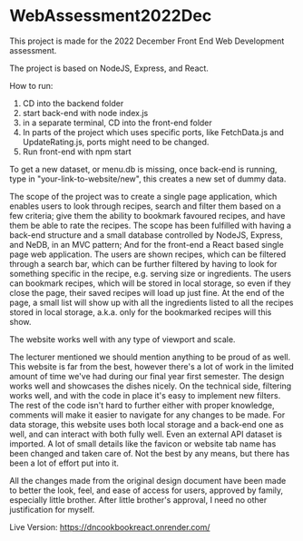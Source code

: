 # WebAssessment2022Dec

This project is made for the 2022 December Front End Web Development assessment. 

The project is based on NodeJS, Express, and React. 

How to run: 
1. CD into the backend folder
2. start back-end with node index.js
3. in a separate terminal, CD into the front-end folder
4. In parts of the project which uses specific ports, like FetchData.js and UpdateRating.js, ports might need to be changed.
5. Run front-end with npm start

To get a new dataset, or menu.db is missing, once back-end is running, type in "your-link-to-website/new", this creates a new set of dummy data. 

The scope of the project was to create a single page application, which enables users to look through recipes, search and filter them based on a few criteria;
give them the ability to bookmark favoured recipes, and have them be able to rate the recipes. 
The scope has been fulfilled with having a back-end structure and a small database controlled by NodeJS, Express, and NeDB, in an MVC pattern;
And for the front-end a React based single page web application. The users are shown recipes, which can be filtered through a search bar, which can
be further filtered by having to look for something specific in the recipe, e.g. serving size or ingredients. The users can bookmark recipes, which will be stored
in local storage, so even if they close the page, their saved recipes will load up just fine. At the end of the page, a small list will show up with all the
ingredients listed to all the recipes stored in local storage, a.k.a. only for the bookmarked recipes will this show. 

The website works well with any type of viewport and scale. 

The lecturer mentioned we should mention anything to be proud of as well. This website is far from the best, however there's a lot of work in the limited amount
of time we've had during our final year first semester. The design works well and showcases the dishes nicely. On the technical side, filtering works well,
and with the code in place it's easy to implement new filters. The rest of the code isn't hard to further either with proper knowledge, comments will make it
easier to navigate for any changes to be made. 
For data storage, this website uses both local storage and a back-end one as well, and can interact with both fully well. Even an external API dataset is imported.
A lot of small details like the favicon or website tab name has been changed and taken care of. 
Not the best by any means, but there has been a lot of effort put into it. 

All the changes made from the original design document have been made to better the look, feel, and ease of access for users, approved by family, especially little brother. After little brother's approval, I need no other justification for myself. 


Live Version: https://dncookbookreact.onrender.com/
